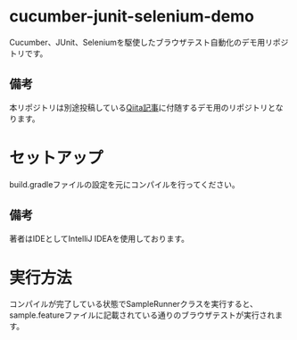 # cucumber-junit-selenium-demo

Cucumber、JUnit、Seleniumを駆使したブラウザテスト自動化のデモ用リポジトリです。

## 備考

本リポジトリは別途投稿している[Qiita記事](https://qiita.com/KentoHummer/items/dd8b4f1bc7abeffbcea8)に付随するデモ用のリポジトリとなります。

# セットアップ

build.gradleファイルの設定を元にコンパイルを行ってください。

## 備考

著者はIDEとしてIntelliJ IDEAを使用しております。

# 実行方法

コンパイルが完了している状態でSampleRunnerクラスを実行すると、  
sample.featureファイルに記載されている通りのブラウザテストが実行されます。
